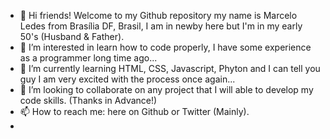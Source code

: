 - 👋 Hi friends! Welcome to my Github repository my name is Marcelo Ledes from Brasília DF, Brasil, I am in newby here but I'm in my early 50's (Husband & Father).
- 👀 I’m interested in learn how to code properly, I have some experience as a programmer long time ago...
- 🌱 I’m currently learning HTML, CSS, Javascript, Phyton and I can tell you guy I am very excited with the process once again... 
- 💞️ I’m looking to collaborate on any project that I will able to develop my code skills. (Thanks in Advance!)
- 📫 How to reach me: here on Github or Twitter (Mainly). 
- <!---NO PRAY NO GAIN----/!> Yes that's what I do believe in!
<!---
mledes/mledes is a ✨ special ✨ repository because its `README.md` (this file) appears on your GitHub profile.
You can click the Preview link to take a look at your changes.
--->
